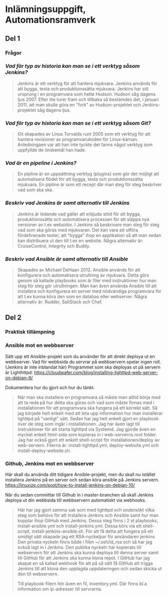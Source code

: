 # Inlämningsuppgift, Automationsramverk

## Del 1

### Frågor

### _Vad för typ av historia kan man se i ett verktyg såsom Jenkins?_

> Jenkins är ett verktyg för att hantera mjukvara. Jenkins används
> för att bygga, testa och produktionssätta mjukvara.
> Jenkins har sitt ursprung i en programvara som hette Hudson. Hudson
> såg dagens ljus 2007. Efter lite turer fram och tillbaka så bestämdes det,
> i januari 2011, att man skulle göra en "fork" av Hudson-projektet och
> Jenkins-projektet såg dagens ljus.

### _Vad för typ av historia kan man se i ett verktyg såsom Git?_

> Git skapades av Linus Torvalds runt 2005 som ett verktyg för att hantera
> revisioner av programvarukoden för Linux-kärnan. Anledningaen var att han inte
> tyckte det fanns något verktyg som uppfyllde de önskemål han hade.

### _Vad är en pipeline i Jenkins?_

> En pipline är en uppsättning verktyg (plugins) som gör det möjligt att
> automatisera flödet för att bygga, testa och produktionssätta mjukvara.
> En pipline är som ett recept där man steg för steg beskriver vad som
> ska ske.

### _Beskriv vad Jenkins är samt alternativ till Jenkins_

> Jenkins är ledande vad gäller att erbjuda stöd för att bygga,
> produktionssätta och automatisera processen för att släppa
> nya versioner av t.ex websidor. I Jenkins så beskrivare man steg
> för steg vad som ska göras med mjukvaran. Det kan vara att utföra
> fördefinerade tester, att "bygga" ihop en applikation så att man
> sedan kan distribuera ut den till t.ex en website.
> Några alternativ är: CruiseControl, Integrity och Buddy.

### _Beskriv vad Ansible är samt alternativ till Ansible_

> Skapades av Michael DeHaan 2012. Ansible används för att konfigurera och
> automatisera utrullning av mjukvara. Detta görs genom så kallade playbooks som
> är filer med instruktioner hur man steg för steg gör utrullningen.
> Man kan även använda Ansible till att installera och konfigurera en server
> med nödvändiga programvara för att t.ex kunna köra den som en databas eller
> webserver. 
> Några alternativ är: Rudder, SaltStack och Chef.

## Del 2

### Praktisk tillämpning

### Ansible mot en webbserver

Sätt upp ett Ansible-projekt som du använder för att direkt deploya ut en webbserver.
Vad för webbsida du servrar på webbservern spelar ingen roll.
(Jenkins är inte inblandat här)
Programmet som ska deployas ut på servern är Lighthttpd:
<https://cloudwafer.com/blog/installing-lighttpd-web-server-on-debian-9/>

Dokumentera hur du gjort och hur du tänkt.

> När man ska installera en programvara så måste man alltid börja med att
> ta reda på hur detta ska göras och vad som måste finnas med i installationen
> för att programvara ska fungera på ett korrekt sätt.
> Så jag började helt enkelt med att leta upp information hur man installerar lighttpd
> på "vanligt" sätt. Sedan har jag helt enkelt gjort en playbook över
> de steg som ingår i installationen. Jag har även lagt till instruktioner
> för att starta lighttpd via Systemd. Jag gjorde även en mycket enkelt
> html-sida som kopieras in i web-serverns root folder.
> Jag har också gjort ett enkelt shell-script för installationen/deploy av web-servern.
> Filerna är: install-lighttpd.yml, deploy-website.yml och install-deploy-website.sh.

### Github, Jenkins mot en webbserver

Här skall du använda ditt tidigare Ansible-projekt, men du skall nu istället installera Jenkins på en server och sedan köra ansible på Jenkins servern.
<https://linuxize.com/post/how-to-install-jenkins-on-debian-10/>

När du sedan committar till Github in i master-branchen så skall Jenkins deploya ut din webbsida till webbservern automatiskt via webhooks.

> Här har jag gjort samma sak som med lighttpd och undersökt vilka steg som behövs
> för att installera Jenkins och Ansible samt hur man kopplar ihop GitHub med Jenkins.
> Dessa steg finns i 2 st playbooks, install-ansible.yml och install-jenkins.yml.
> Dessa körs via ett shell-script, install-jenkins-ansible.sh.
> För att få detta att fungera på ett smidigt sätt skapade jag ett RSA-nyckelpar
> för användaren jenkins. Den privata nyckeln finns både i filen ~/.ssh/id_rsa och så har jag också
> lagt in i Jenkins. Den publika nyckeln har kopierats till webservern för att Jenkins ska kunna
> deploya till denna server samt till GitHub för att Jenkins ska kunna klona repot.
> I GitHub har jag skapat en så kallad webhook för att på så sätt få GitHub att trigga Jenkins
> till att klona den upplagda uppdateringen och sedan skicka ut den till webservern.
>  
> Till playbook-filern hör även en fil, inventory.yml. Där finns bl.a information om
> ip-adresser till servrarna.
